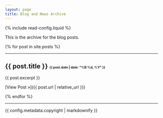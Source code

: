 ```yaml
---
layout: page
title: Blog and News Archive
---
```


{% include read-config.liquid %}

This is the archive for the blog posts.

{% for post in site.posts %}

<hr/>

## {{ post.title }} <span style='font-size:0.5em;'>{{ post.date | date: "%B %d, %Y" }}</span>
  
{{ post.excerpt }}

[View Post &raquo;]({{ post.url | relative_url }})

{% endfor %}


<!-- --------------- -->
<!-- Edit the `metadata.copyright` value in the `_jekyllfaces/config.md` file to suit your needs. -->
<!-- --------------- -->

<hr/>
{{ config.metadata.copyright | markdownify }}

